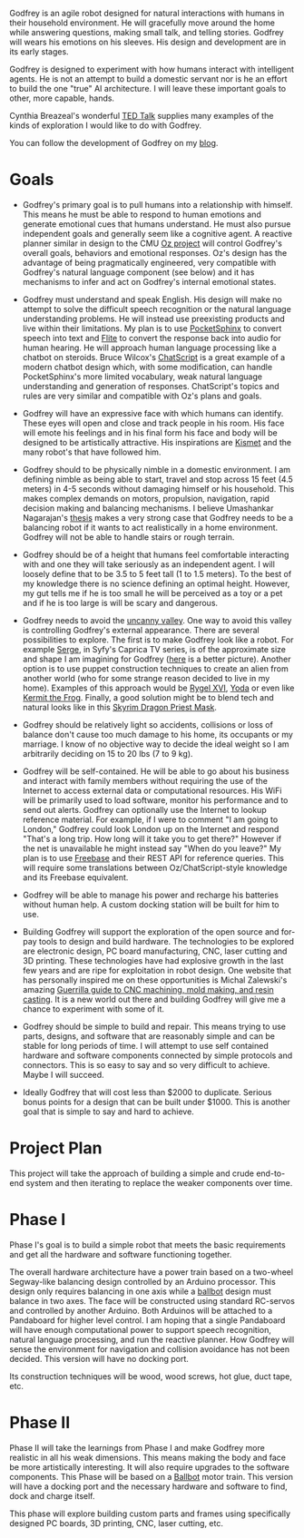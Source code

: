 Godfrey is an agile robot designed for natural interactions with humans in their household environment. He will gracefully move around the home while answering questions, making small talk, and telling stories. Godfrey will wears his emotions on his sleeves. His design and development are in its early stages.

Godfrey is designed to experiment with how humans interact with intelligent agents. He is not an attempt to build a domestic servant nor is he an effort to build the one "true" AI architecture. I will leave these important goals to other, more capable, hands.

Cynthia Breazeal's wonderful [TED Talk](http://www.ted.com/talks/cynthia_breazeal_the_rise_of_personal_robots.html) supplies many examples of the kinds of exploration I would like to do with Godfrey.

You can follow the development of Godfrey on my [blog](http://myrobotgodfrey.blogspot.com/).


Goals
=====
* Godfrey's primary goal is to pull humans into a relationship with himself. This means he must be able to respond to human emotions and generate emotional cues that humans understand. He must also pursue independent goals and generally seem like a cognitive agent. A reactive planner similar in design to the CMU [Oz project](http://www.cs.cmu.edu/afs/cs/project/oz/web/oz.html) will control Godfrey's overall goals, behaviors and emotional responses. Oz's design has the advantage of being pragmatically engineered, very compatible with Godfrey's natural language component (see below) and it has mechanisms to infer and act on Godfrey's internal emotional states.

* Godfrey must understand and speak English. His design will make no attempt to solve the difficult speech recognition or the natural language understanding problems. He will instead use preexisting products and live within their limitations. My plan is to use [PocketSphinx](http://cmusphinx.sourceforge.net/2010/03/pocketsphinx-0-6-release/) to convert speech into text and [Flite](http://www.speech.cs.cmu.edu/flite/doc/index.html) to convert the response back into audio for human hearing. He will approach human language processing like a chatbot on steroids. Bruce Wilcox's [ChatScript](http://sourceforge.net/projects/chatscript/) is a great example of a modern chatbot design which, with some modification, can handle PocketSphinx's more limited vocabulary, weak natural language understanding and generation of responses. ChatScript's topics and rules are very similar and compatible with Oz's plans and goals.

* Godfrey will have an expressive face with which humans can identify. These eyes will open and close and track people in his room. His face will emote his feelings and in his final form his face and body will be designed to be artistically attractive. His inspirations are [Kismet](http://en.wikipedia.org/wiki/Kismet_%28robot%29) and the many robot's that have followed him.

* Godfrey should to be physically nimble in a domestic environment. I am defining nimble as being able to start, travel and stop across 15 feet (4.5 meters) in 4-5 seconds without damaging himself or his household. This makes complex demands on motors, propulsion, navigation, rapid decision making and balancing mechanisms. I believe Umashankar Nagarajan's [thesis](http://www.cs.cmu.edu/~unagaraj/Umashankar_PhD_Thesis.pdf) makes a very strong case that Godfrey needs to be a balancing robot if it wants to act realistically in a home environment. Godfrey will not be able to handle stairs or rough terrain.

* Godfrey should be of a height that humans feel comfortable interacting with and one they will take seriously as an independent agent. I will loosely define that to be 3.5 to 5 feet tall (1 to 1.5 meters). To the best of my knowledge there is no science defining an optimal height. However, my gut tells me if he is too small he will be perceived as a toy or a pet and if he is too large is will be scary and dangerous.

* Godfrey needs to avoid the [uncanny valley](http://en.wikipedia.org/wiki/Uncanny_valley). One way to avoid this valley is controlling Godfrey's external appearance. There are several possibilities to explore. The first is to make Godfrey look like a robot. For example [Serge](http://en.battlestarwiki.org/wiki/Serge), in Syfy's Caprica TV series, is of the approximate size and shape I am imagining for Godfrey ([here](http://lookpic.com/i/95/cKXQRCb.jpeg) is a better picture). Another option is to use puppet construction techniques to create an alien from another world (who for some strange reason decided to live in my home). Examples of this approach would be [Rygel XVI](http://farscape.wikia.com/wiki/Rygel_XVI), [Yoda](http://en.wikipedia.org/wiki/Yoda) or even like [Kermit the Frog](http://en.wikipedia.org/wiki/Kermit_the_Frog). Finally, a good solution might be to blend tech and natural looks like in this [Skyrim Dragon Priest Mask](http://www.instructables.com/id/Skyrim-Dragon-Priest-Mask/?ALLSTEPS).

* Godfrey should be relatively light so accidents, collisions or loss of balance don't cause too much damage to his home, its occupants or my marriage. I know of no objective way to decide the ideal weight so I am arbitrarily deciding on 15 to 20 lbs (7 to 9 kg).

* Godfrey will be self-contained. He will be able to go about his business and interact with family members without requiring the use of the Internet to access external data or computational resources. His WiFi will be primarily used to load software, monitor his performance and to send out alerts. Godfrey can optionally use the Internet to lookup reference material. For example, if I were to comment "I am going to London," Godfrey could look London up on the Internet and respond "That's a long trip. How long will it take you to get there?" However if the net is unavailable he might instead say "When do you leave?" My plan is to use [Freebase](http://www.freebase.com) and their REST API for reference queries. This will require some translations between Oz/ChatScript-style knowledge and its Freebase equivalent.

* Godfrey will be able to manage his power and recharge his batteries without human help. A custom docking station will be built for him to use.

* Building Godfrey will support the exploration of the open source and for-pay tools to design and build hardware. The technologies to be explored are electronic design, PC board manufacturing, CNC, laser cutting and 3D printing. These technologies have had explosive growth in the last few years and are ripe for exploitation in robot design. One website that has personally inspired me on these opportunities is Michal Zalewski's amazing [Guerrilla guide to CNC machining, mold making, and resin casting](http://lcamtuf.coredump.cx/gcnc/). It is a new world out there and building Godfrey will give me a chance to experiment with some of it.

* Godfrey should be simple to build and repair. This means trying to use parts, designs, and software that are reasonably simple and can be stable for long periods of time. I will attempt to use self contained hardware and software components connected by simple protocols and connectors. This is so easy to say and so very difficult to achieve. Maybe I will succeed.

* Ideally Godfrey that will cost less than $2000 to duplicate. Serious bonus points for a design that can be built under $1000. This is another goal that is simple to say and hard to achieve.


Project Plan
============
This project will take the approach of building a simple and crude end-to-end system and then iterating to replace the weaker components over time.


Phase I
=======
Phase I's goal is to build a simple robot that meets the basic requirements and get all the hardware and software functioning together.

The overall hardware architecture have a power train based on a two-wheel Segway-like balancing design controlled by an Arduino processor. This design only requires balancing in one axis while a [ballbot](http://en.wikipedia.org/wiki/Ballbot) design must balance in two axes. The face will be constructed using standard RC-servos and controlled by another Arduino. Both Arduinos will be attached to a Pandaboard for higher level control. I am hoping that a single Pandaboard will have enough computational power to support speech recognition, natural language processing, and run the reactive planner. How Godfrey will sense the environment for navigation and collision avoidance has not been decided. This version will have no docking port.

Its construction techniques will be wood, wood screws, hot glue, duct tape, etc.


Phase II
========
Phase II will take the learnings from Phase I and make Godfrey more realistic in all his weak dimensions. This means making the body and face be more artistically interesting. It will also require upgrades to the software components. This Phase will be based on a [Ballbot](http://en.wikipedia.org/wiki/Ballbot) motor train. This version will have a docking port and the necessary hardware and software to find, dock and charge itself.

This phase will explore building custom parts and frames using specifically designed PC boards, 3D printing, CNC, laser cutting, etc.
